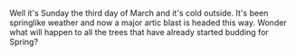 Well it's Sunday the third day of March and it's cold outside. It's been springlike weather and now a major artic blast is headed this way.
Wonder what will happen to all the trees that have already started budding for Spring?
